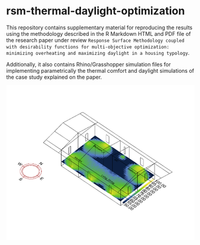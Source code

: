 # rsm-thermal-daylight-optimization

This repository contains supplementary material for reproducing the results using the methodology described in the R Markdown HTML and PDF file of the research paper under review `Response Surface Methodology coupled with desirability functions for multi-objective optimization: minimizing overheating and maximizing daylight in a housing typology`. 

Additionally, it also contains Rhino/Grasshopper simulation files for implementing parametrically the thermal comfort and daylight simulations of the case study explained on the paper.

![](https://github.com/juan-gamero-salinas/rsm-thermal-daylight-optimization/blob/main/UDI_64runs.gif?raw=true)



